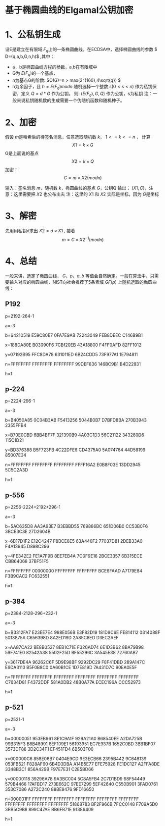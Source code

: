 # 基于椭圆曲线的Elgamal公钥加密
# 1、公私钥生成
设E是建立在有限域 $F_q$上的一条椭圆曲线。在ECDSA中，选择椭圆曲线的参数 $ D=(q,a,b,G,n,h)$ ,其中：
- a，b是椭圆曲线方程的参数，a,b在有限域中
- G为 $E(F_q)$的一个基点，
- n为基点G的阶数: $O(G)=n > max(2^{160},4\sqrt{q}) $
- h为余因子，且 $h=E(F_q)mod n$
随机选择一个整数 $s(0 < s < n)$ 作为私钥保密，定义 $Q=d*G$ 作为公钥。
则: $(E(F_q),G,Q)$ 作为公钥，s为私钥
注：一般来说私钥随机数的生成需要一个伪随机函数和随机种子。
# 2、加密
假设 $m$是哈希后的待签名消息，任意选取随机数 $k$， $1 <= k <= n$ ， 计算 
$$X1=k \times G$$
G是上面说的基点 
$$X2=k \times Q$$
加密：
$$C=m \times X2(mod n)$$

输入：签名消息 $m$，随机数 $k$，椭圆曲线的基点 $G$，公钥Q
输出： $(X1,C)$，注意：这里需要把 $X2$ 也公布出去
注：这里的 $X1$ 和 $X2$ 实际是坐标，因为 $G$是坐标
# 3、解密
先用用私钥d求出 $X2=d \times X1$ , 接着 
$$m=C \times X2^{-1}(mod n)$$

# 4、总结
一般来讲，选定了椭圆曲线， $G，p，a,b$ 等值会自然确定。一般在算法中，只需要输入对应的椭圆曲线，NIST向社会推荐了5条素域 $GF(p)$ 上随机选取的椭圆曲线：

## P192

 p=2192-264-1

 a=-3

 b=64210519 E59C80E7 0FA7E9AB 72243049 FEB8DEEC C146B9B1

 x=188DA80E B03090F6 7CBf20EB 43A18800 F4FF0AFD 82FF1012

 y=07192B95 FFC8DA78 631011ED 6B24CDD5 73F977A1 1E794811

 n=FFFFFFFF FFFFFFFF FFFFFFFF 99DEF836 146BC9B1 B4D22831

 h=1

## p-224

 p=2224-296-1

 a=-3

 b=B4050A85 0C04B3AB F5413256 5044B0B7 D7BFD8BA 270B3943 2355FFB4

 x=B70E0CBD 6BB4BF7F 321390B9 4A03C1D3 56C21122 343280D6 115C1D21

 y=BD376388 B5F723FB 4C22DFE6 CD4375A0 5A074764 44D58199 85007E34

 n=FFFFFFFF FFFFFFFF FFFFFFFF FFFF16A2 E0B8F03E 13DD2945 5C5C2A3D

 h=1

## p-556

 p=2256-2224+2192+296-1

 a=-3

 b=5AC635D8 AA3A93E7 B3EBBD55 769886BC 651D06B0 CC53B0F6 3BCE3C3E 27D2604B
 
 x=6B17D1F2 E12C4247 F8BCE6E5 63A440F2 77037D81 2DEB33A0 F4A13945 D898C296
 
 y=4FE342E2 FE1A7F9B 8EE7EB4A 7C0F9E16 2BCE3357 6B315ECE CBB64068 37BF51F5
 
 n=FFFFFFFF 00000000 FFFFFFFF FFFFFFFF BCE6FAAD A7179E84 F3B9CAC2 FC632551
 
 h=1

## p-384
 
 p=2384-2128-296+232-1
 
 a=-3
 
 b=B3312FA7 E23EE7E4 988E056B E3F82D19 181D9C6E FE814112 0314088F 5013875A C656398D 
 8A2ED19D 2A85C8ED D3EC2AEF
 
 x=AA87CA22 BE8B0537 8EB1C71E F320AD74 6E1D3B62 8BA79B98 59F741E0 82542A38 5502F25D BF55296C 3A545E38 72760AB7
 
 y=3617DE4A 96262C6F 5D9E98BF 9292DC29 F8F41DBD 289A147C E9DA3113 B5F0B8C0 0A60B1CE 1D7E819D 7A431D7C 90EA0E5F
 
 n=FFFFFFFF FFFFFFFF FFFFFFFF FFFFFFFF FFFFFFFF FFFFFFFF C7634D81 F4372DDF 581A0DB2 48B0A77A ECEC196A CCC52973
 
 h=1
## p-521
 
 p=2521-1
 
 a=-3
 
 b=00000051 953EB961 8E1C9A1F 929A21A0 B68540EE A2DA725B 99B315F3 B8B48991 8EF109E1 
 56193951 EC7E937B 1652C0BD 3BB1BF07 3573DF88 3D2C34F1 EF451FD4 6B503F00
 
 x=000000C6 858E06B7 0404E9CD 9E3ECB66 2395B442 9C648139 053FB521 F828AF60 6B4D3DBA A14B5E77 EFE75928 FE1DC127 A2FFA8DE 3348B3C1 856A429B F97E7E31 C2E5BD66
 
 y=00000118 39296A78 9A3BC004 5C8A5FB4 2C7D1BD9 98F54449 579B4468 17AFBD17 273E662C 97EE7299 5EF42640 C550B901 3FAD0761 353C7086 A272C240 88BE9476 9FD16650
 
 n=000001FF FFFFFFFF FFFFFFFF FFFFFFFF FFFFFFFF FFFFFFFF FFFFFFFF FFFFFFFF FFFFFFFF 51868783 BF2F966B 7FCC0148 F709A5D0 3BB5C9B8 899C47AE BB6FB71E 91386409
 
 h=1
